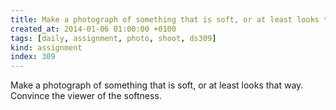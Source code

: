 ```yaml
---
title: Make a photograph of something that is soft, or at least looks that way. Convince the viewer of the softness.
created_at: 2014-01-06 01:00:00 +0100
tags: [daily, assignment, photo, shoot, ds309]
kind: assignment
index: 309
---
```


Make a photograph of something that is soft, or at least looks that way. Convince the viewer of the softness.
